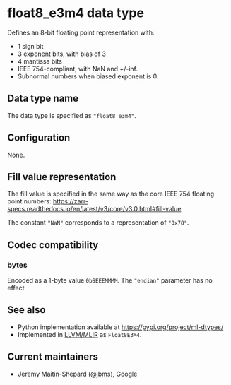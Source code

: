 # float8_e3m4 data type

Defines an 8-bit floating point representation with:

- 1 sign bit
- 3 exponent bits, with bias of 3
- 4 mantissa bits
- IEEE 754-compliant, with NaN and +/-inf.
- Subnormal numbers when biased exponent is 0.

## Data type name

The data type is specified as `"float8_e3m4"`.

## Configuration

None.

## Fill value representation

The fill value is specified in the same way as the core IEEE 754 floating point
numbers:
https://zarr-specs.readthedocs.io/en/latest/v3/core/v3.0.html#fill-value

The constant `"NaN"` corresponds to a representation of `"0x78"`.

## Codec compatibility

### bytes

Encoded as a 1-byte value `0bSEEEMMMM`.  The `"endian"` parameter has no effect.

## See also

- Python implementation available at https://pypi.org/project/ml-dtypes/
- Implemented in [LLVM/MLIR](https://llvm.org/doxygen/APFloat_8h_source.html) as `Float8E3M4`.

## Current maintainers

* Jeremy Maitin-Shepard ([@jbms](https://github.com/jbms)), Google
